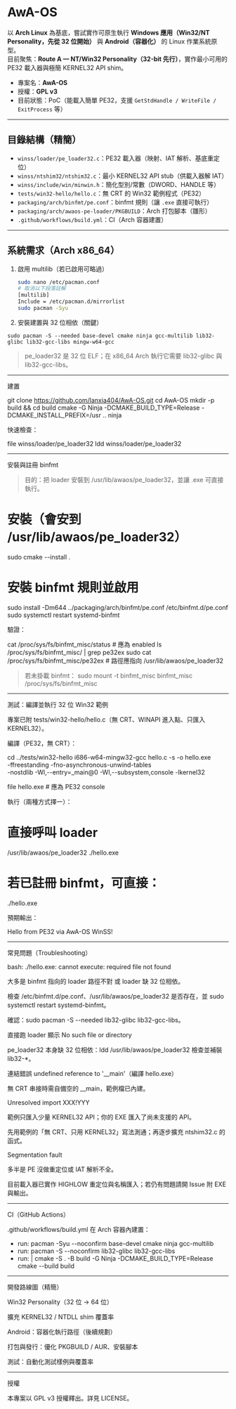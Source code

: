 
# AwA-OS

以 **Arch Linux** 為基底，嘗試實作可原生執行 **Windows 應用（Win32/NT Personality，先從 32 位開始）** 與 **Android（容器化）** 的 Linux 作業系統原型。  
目前聚焦：**Route A — NT/Win32 Personality（32-bit 先行）**，實作最小可用的 PE32 載入器與極簡 KERNEL32 API shim。

- 專案名：**AwA-OS**
- 授權：**GPL v3**
- 目前狀態：PoC（能載入簡單 PE32，支援 `GetStdHandle / WriteFile / ExitProcess` 等）

---

## 目錄結構（精簡）

- `winss/loader/pe_loader32.c`：PE32 載入器（映射、IAT 解析、基底重定位）
- `winss/ntshim32/ntshim32.c`：最小 KERNEL32 API stub（供載入器解 IAT）
- `winss/include/win/minwin.h`：簡化型別/常數（DWORD、HANDLE 等）
- `tests/win32-hello/hello.c`：無 CRT 的 Win32 範例程式（PE32）
- `packaging/arch/binfmt/pe.conf`：binfmt 規則（讓 `.exe` 直接可執行）
- `packaging/arch/awaos-pe-loader/PKGBUILD`：Arch 打包腳本（雛形）
- `.github/workflows/build.yml`：CI（Arch 容器建置）

---

## 系統需求（Arch x86_64）

1. 啟用 multilib（若已啟用可略過）
   ```bash
   sudo nano /etc/pacman.conf
   # 取消以下段落註解
   [multilib]
   Include = /etc/pacman.d/mirrorlist
   sudo pacman -Syu

2. 安裝建置與 32 位相依（關鍵）

``sudo pacman -S --needed base-devel cmake ninja gcc-multilib lib32-glibc lib32-gcc-libs mingw-w64-gcc``

> pe_loader32 是 32 位 ELF；在 x86_64 Arch 執行它需要 lib32-glibc 與 lib32-gcc-libs。






---

建置

git clone https://github.com/lanxia404/AwA-OS.git
cd AwA-OS
mkdir -p build && cd build
cmake -G Ninja -DCMAKE_BUILD_TYPE=Release -DCMAKE_INSTALL_PREFIX=/usr ..
ninja

快速檢查：

file winss/loader/pe_loader32
ldd  winss/loader/pe_loader32


---

安裝與註冊 binfmt

> 目的：把 loader 安裝到 /usr/lib/awaos/pe_loader32，並讓 .exe 可直接執行。



# 安裝（會安到 /usr/lib/awaos/pe_loader32）
sudo cmake --install .

# 安裝 binfmt 規則並啟用
sudo install -Dm644 ../packaging/arch/binfmt/pe.conf /etc/binfmt.d/pe.conf
sudo systemctl restart systemd-binfmt

驗證：

cat /proc/sys/fs/binfmt_misc/status        # 應為 enabled
ls  /proc/sys/fs/binfmt_misc/ | grep pe32ex
sudo cat /proc/sys/fs/binfmt_misc/pe32ex   # 路徑應指向 /usr/lib/awaos/pe_loader32

> 若未掛載 binfmt：
sudo mount -t binfmt_misc binfmt_misc /proc/sys/fs/binfmt_misc




---

測試：編譯並執行 32 位 Win32 範例

專案已附 tests/win32-hello/hello.c（無 CRT、WINAPI 進入點、只匯入 KERNEL32）。

編譯（PE32，無 CRT）：

cd ../tests/win32-hello
i686-w64-mingw32-gcc hello.c -s -o hello.exe \
  -ffreestanding -fno-asynchronous-unwind-tables \
  -nostdlib -Wl,--entry=_main@0 -Wl,--subsystem,console -lkernel32

file hello.exe    # 應為 PE32 console

執行（兩種方式擇一）：

# 直接呼叫 loader
/usr/lib/awaos/pe_loader32 ./hello.exe

# 若已註冊 binfmt，可直接：
./hello.exe

預期輸出：

Hello from PE32 via AwA-OS WinSS!


---

常見問題（Troubleshooting）

bash: ./hello.exe: cannot execute: required file not found

大多是 binfmt 指向的 loader 路徑不對 或 loader 缺 32 位相依。

檢查 /etc/binfmt.d/pe.conf、/usr/lib/awaos/pe_loader32 是否存在，並 sudo systemctl restart systemd-binfmt。

確認：sudo pacman -S --needed lib32-glibc lib32-gcc-libs。


直接跑 loader 顯示 No such file or directory

pe_loader32 本身缺 32 位相依：ldd /usr/lib/awaos/pe_loader32 檢查並補裝 lib32-*。


連結錯誤 undefined reference to '__main'（編譯 hello.exe）

無 CRT 串接時需自備空的 __main，範例檔已內建。


Unresolved import XXX!YYY

範例只匯入少量 KERNEL32 API；你的 EXE 匯入了尚未支援的 API。

先用範例的「無 CRT、只用 KERNEL32」寫法測通；再逐步擴充 ntshim32.c 的函式。


Segmentation fault

多半是 PE 沒做重定位或 IAT 解析不全。

目前載入器已實作 HIGHLOW 重定位與名稱匯入；若仍有問題請開 Issue 附 EXE 與輸出。




---

CI（GitHub Actions）

.github/workflows/build.yml 在 Arch 容器內建置：

- run: pacman -Syu --noconfirm base-devel cmake ninja gcc-multilib
- run: pacman -S --noconfirm lib32-glibc lib32-gcc-libs
- run: |
    cmake -S . -B build -G Ninja -DCMAKE_BUILD_TYPE=Release
    cmake --build build


---

開發路線圖（精簡）

Win32 Personality（32 位 → 64 位）

擴充 KERNEL32 / NTDLL shim 覆蓋率

Android：容器化執行路徑（後續規劃）

打包與發行：優化 PKGBUILD / AUR、安裝腳本

測試：自動化測試樣例與覆蓋率



---

授權

本專案以 GPL v3 授權釋出。詳見 LICENSE。